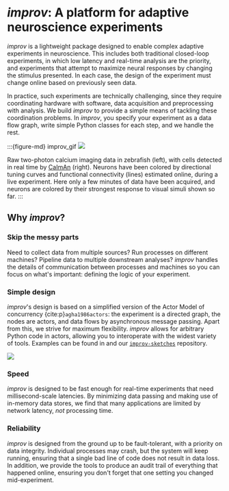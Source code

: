 # _improv_: A platform for adaptive neuroscience experiments


_improv_ is a lightweight package designed to enable complex adaptive experiments in neuroscience. This includes both traditional closed-loop experiments, in which low latency and real-time analysis are the priority, and experiments that attempt to maximize neural responses by changing the stimulus presented. In each case, the design of the experiment must change online based on previously seen data.

In practice, such experiments are technically challenging, since they require coordinating hardware with software, data acquisition and preprocessing with analysis. We build _improv_ to provide a simple means of tackling these coordination problems. In _improv_, you specify your experiment as a data flow graph, write simple Python classes for each step, and we handle the rest. 

:::{figure-md} improv_gif
![](https://dibs-web01.vm.duke.edu/pearson/assets/improv/improvGif.gif)

Raw two-photon calcium imaging data in zebrafish (left), with cells detected in real time by [CaImAn](https://github.com/flatironinstitute/CaImAn) (right). Neurons have been colored by directional tuning curves and functional connectivity (lines) estimated online, during a live experiment. Here only a few minutes of data have been acquired, and neurons are colored by their strongest response to visual simuli shown so far.
:::

## Why _improv_?

### Skip the messy parts
Need to collect data from multiple sources? Run processes on different machines? Pipeline data to multiple downstream analyses? _improv_ handles the details of communication between processes and machines so you can focus on what's important: defining the logic of your experiment. 

### Simple design
_improv_'s design is based on a simplified version of the Actor Model of concurrency {cite:p}`agha1986actors`: the experiment is a directed graph, the nodes are actors, and data flows by asynchronous message passing. Apart from this, we strive for maximum flexibility. _improv_ allows for arbitrary Python code in actors, allowing you to interoperate with the widest variety of tools. Examples can be found in [](page:demos) and our [`improv-sketches`](https://github.com/project-improv/improv-sketches) repository.

![](https://dibs-web01.vm.duke.edu/pearson/assets/improv/actor_model.png)

### Speed
_improv_ is designed to be fast enough for real-time experiments that need millisecond-scale latencies. By minimizing data passing and making use of in-memory data stores, we find that many applications are limited by network latency, _not_ processing time.

### Reliability
_improv_ is designed from the ground up to be fault-tolerant, with a priority on data integrity. Individual processes may crash, but the system will keep running, ensuring that a single bad line of code does not result in data loss. In addition, we provide the tools to produce an audit trail of everything that happened online, ensuring you don't forget that one setting you changed mid-experiment.

<!-- ```{bibliography}
``` -->